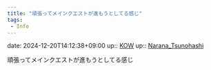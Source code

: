 ```yaml
---
title: "頑張ってメインクエストが進もうとしてる感じ"
tags:
 - Info
---
```


date: 2024-12-20T14:12:38+09:00
up:: [KOW](../Bar/Novel/Nacaria/KOW.md)
up:: [Narana_Tsunohashi](../Bar/Novel/Nacaria/Narana_Tsunohashi.md)

頑張ってメインクエストが進もうとしてる感じ